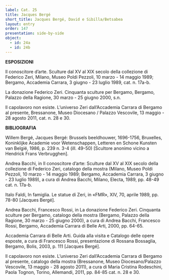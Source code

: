 ```yaml
---
label: Cat. 25
title: Jacques Bergé
short_title: Jacques Bergé, David e Sibilla/Betsabea
layout: entry
order: 147
presentation: side-by-side
object:
  - id: 24a
  - id: 24b
---
```



**ESPOSIZIONI**

Il conoscitore d’arte. Sculture dal XV al XIX secolo della collezione di Federico Zeri, Milano, Museo Poldi Pezzoli, 10 marzo - 14 maggio 1989; Bergamo, Accademia Carrara, 3 giugno - 23 luglio 1989, cat. n. 17a-b.

La donazione Federico Zeri. Cinquanta sculture per Bergamo, Bergamo, Palazzo della Ragione, 30 marzo - 25 giugno 2000, s.n. 

Il capolavoro non esiste. L’universo Zeri dall’Accademia Carrara di Bergamo al presente, Bressanone, Museo Diocesano / Palazzo Vescovile, 13 maggio - 28 agosto 2011, cat. n. 28 e 30.


**BIBLIOGRAFIA**

Willem Bergé, Jacques Bergé: Brussels beeldhouwer, 1696-1756, Bruxelles, Koninklijke Academie voor Wetenschappen, Letteren en Schone Kunsten van België, 1986, p. 239 n. 3-4 (ill. 49-50) [Scultore anonimo vicino a Hendrick Frans Verbrugghen]. 

Andrea Bacchi, in Il conoscitore d’arte: Sculture dal XV al XIX secolo della collezione di Federico Zeri, catalogo della mostra (Milano, Museo Poldi Pezzoli, 10 marzo - 14 maggio 1989; Bergamo, Accademia Carrara, 3 giugno - 23 luglio 1989), a cura di Andrea Bacchi, Milano, Electa, 1989, pp. 48-49 cat. n. 17a-b. 

Italo Faldi, In famiglia. Le statue di Zeri, in «FMR», XIV, 70, aprile 1989, pp. 78-80 [Jacques Bergé].

Andrea Bacchi, Francesco Rossi, in La donazione Federico Zeri. Cinquanta sculture per Bergamo, catalogo della mostra (Bergamo, Palazzo della Ragione, 30 marzo - 25 giugno 2000), a cura di Andrea Bacchi, Francesco Rossi, Bergamo, Accademia Carrara di Belle Arti, 2000, pp. 64-65. 

Accademia Carrara di Belle Arti. Guida alla visita e Catalogo delle opere esposte, a cura di Francesco Rossi, presentazione di Rossana Bossaglia, Bergamo, Bolis, 2003, p. 111 [Jacques Bergé].

Il capolavoro non esiste. L’universo Zeri dall’Accademia Carrara di Bergamo al presente, catalogo della mostra (Bressanone, Museo Diocesano/Palazzo Vescovile, 13 maggio - 28 agosto 2011), a cura di Maria Cristina Rodeschini, Paola Tognon, Torino, Allemandi, 2011, pp. 84-85 cat. n. 28 e 30.
